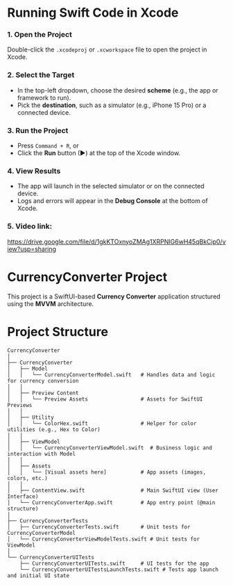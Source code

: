 # Running Swift Code in Xcode

### 1. Open the Project
Double-click the `.xcodeproj` or `.xcworkspace` file to open the project in Xcode.

### 2. Select the Target
- In the top-left dropdown, choose the desired **scheme** (e.g., the app or framework to run).
- Pick the **destination**, such as a simulator (e.g., iPhone 15 Pro) or a connected device.

### 3. Run the Project
- Press `Command + R`, or
- Click the **Run** button (▶) at the top of the Xcode window.

### 4. View Results
- The app will launch in the selected simulator or on the connected device.
- Logs and errors will appear in the **Debug Console** at the bottom of Xcode.

### 5. Video link:
https://drive.google.com/file/d/1gkKTOxnyoZMAg1XRPNIG6wH45qBkCip0/view?usp=sharing

# CurrencyConverter Project

This project is a SwiftUI-based **Currency Converter** application structured using the **MVVM** architecture.

# Project Structure

```plaintext
CurrencyConverter
│
├── CurrencyConverter
│   ├── Model
│   │   └── CurrencyConverterModel.swift   # Handles data and logic for currency conversion
│   │
│   ├── Preview Content
│   │   └── Preview Assets                 # Assets for SwiftUI Previews
│   │
│   ├── Utility
│   │   └── ColorHex.swift                 # Helper for color utilities (e.g., Hex to Color)
│   │
│   ├── ViewModel
│   │   └── CurrencyConverterViewModel.swift  # Business logic and interaction with Model
│   │
│   ├── Assets
│   │   └── [Visual assets here]           # App assets (images, colors, etc.)
│   │
│   ├── ContentView.swift                  # Main SwiftUI view (User Interface)
│   └── CurrencyConverterApp.swift         # App entry point (@main structure)
│
├── CurrencyConverterTests
│   ├── CurrencyConverterTests.swift       # Unit tests for CurrencyConverterModel
│   └── CurrencyConverterViewModelTests.swift # Unit tests for ViewModel
│
└── CurrencyConverterUITests
    ├── CurrencyConverterUITests.swift     # UI tests for the app
    └── CurrencyConverterUITestsLaunchTests.swift # Tests app launch and initial UI state
